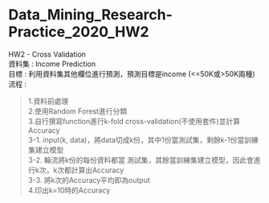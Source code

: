 # Data_Mining_Research-Practice_2020_HW2
HW2 - Cross Validation  
資料集 : Income Prediction  
目標 : 利用資料集其他欄位進行預測，預測目標是income (<=50K或>50K兩種)  
流程 :  
>1.資料前處理  
2.使用Random Forest進行分類  
3.自行撰寫function進行k-fold cross-validation(不使用套件)並計算Accuracy  
  3-1. input(k, data)，將data切成k份，其中1份當測試集，剩餘k-1份當訓練集建立模型  
  3-2. 輪流將k份的每份資料都當 測試集，其餘當訓練集建立模型，因此會進行k次，k次都計算出Accuracy  
  3-3. 將k次的Accuracy平均即為output  
4.印出k=10時的Accuracy  
